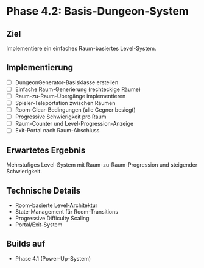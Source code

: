 # Phase 4.2: Basis-Dungeon-System

## Ziel
Implementiere ein einfaches Raum-basiertes Level-System.

## Implementierung

- [ ] DungeonGenerator-Basisklasse erstellen
- [ ] Einfache Raum-Generierung (rechteckige Räume)
- [ ] Raum-zu-Raum-Übergänge implementieren
- [ ] Spieler-Teleportation zwischen Räumen
- [ ] Room-Clear-Bedingungen (alle Gegner besiegt)
- [ ] Progressive Schwierigkeit pro Raum
- [ ] Raum-Counter und Level-Progression-Anzeige
- [ ] Exit-Portal nach Raum-Abschluss

## Erwartetes Ergebnis
Mehrstufiges Level-System mit Raum-zu-Raum-Progression und steigender Schwierigkeit.

## Technische Details
- Room-basierte Level-Architektur
- State-Management für Room-Transitions
- Progressive Difficulty Scaling
- Portal/Exit-System

## Builds auf
- Phase 4.1 (Power-Up-System)
